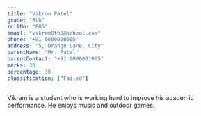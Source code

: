 ```yaml
---
title: "Vikram Patel"
grade: "8th"
rollNo: "805"
email: "vikram8th5@school.com"
phone: "+91 9000000005"
address: "5, Orange Lane, City"
parentName: "Mr. Patel"
parentContact: "+91 9000001005"
marks: 30
percentage: 30
classification: ["Failed"]
---
```

Vikram is a student who is working hard to improve his academic performance. He enjoys music and outdoor games. 